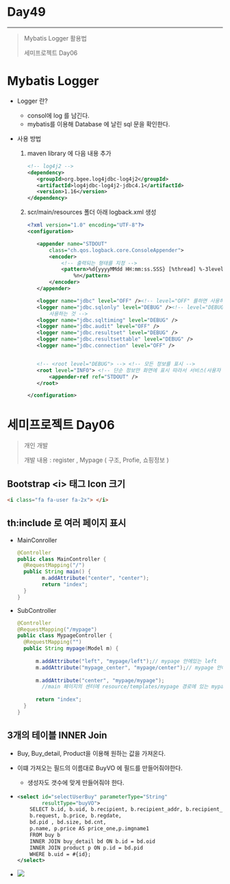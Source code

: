 # Day49

---

> Mybatis Logger 활용법 
>
> 세미프로젝트 Day06
>

# Mybatis Logger

- Logger 란?

  - consol에 log 를 남긴다. 
  - mybatis를 이용해 Database 에 날린 sql 문을 확인한다. 

- 사용 방법

  1. maven library 에 다음 내용 추가

     ```xml
     <!-- log4j2 -->   
     <dependency>
     	<groupId>org.bgee.log4jdbc-log4j2</groupId>
     	<artifactId>log4jdbc-log4j2-jdbc4.1</artifactId>
     	<version>1.16</version>
     </dependency>
     ```

  2. scr/main/resources 폴더 아래 logback.xml 생성

     ```xml
     <?xml version="1.0" encoding="UTF-8"?>
     <configuration>
     
     	<appender name="STDOUT"
     		class="ch.qos.logback.core.ConsoleAppender">
     		<encoder>
     			<!-- 출력되는 형태를 지정 -->
     			<pattern>%d{yyyyMMdd HH:mm:ss.SSS} [%thread] %-3level %logger{5}-%msg
     				%n</pattern>
     		</encoder>
     	</appender>
     
     	<logger name="jdbc" level="OFF" /><!-- level="OFF" 를하면 사용하지 않는것 -->
     	<logger name="jdbc.sqlonly" level="DEBUG" /><!-- level="DEBUG" 를하면 
     		사용하는 것 -->
     	<logger name="jdbc.sqltiming" level="DEBUG" />
     	<logger name="jdbc.audit" level="OFF" />
     	<logger name="jdbc.resultset" level="DEBUG" />
     	<logger name="jdbc.resultsettable" level="DEBUG" />
     	<logger name="jdbc.connection" level="OFF" />
     
     
     	<!-- <root level="DEBUG"> --> <!-- 모든 정보를 표시 -->
     	<root level="INFO"> <!-- 단순 정보만 화면에 표시 따라서 서비스(사용자 제공)시 이렇게 바꾼다.  -->
     		<appender-ref ref="STDOUT" />
     	</root>
     
     </configuration>
     ```

     

# 세미프로젝트 Day06

> 개인 개발 
>
> 개발 내용 : register , Mypage ( 구조, Profie, 쇼핑정보 )

## Bootstrap \<i> 태그 Icon 크기

```html
<i class="fa fa-user fa-2x"> </i>
```

## th:include 로 여러 페이지 표시

- MainConroller

  ```java
  @Controller
  public class MainController {	
  	@RequestMapping("/")
  	public String main() {
          m.addAttribute("center", "center");
          return "index";
  	}
  }
  
  ```

- SubController

  ```java
  @Controller
  @RequestMapping("/mypage")
  public class MypageController {
  	@RequestMapping("")
  	public String mypage(Model m) {
  		
  		m.addAttribute("left", "mypage/left");// mypage 안에있는 left
  		m.addAttribute("mypage_center", "mypage/center");// mypage 안에 있는 center
  		
  		m.addAttribute("center", "mypage/mypage");
          //main 페이지의 센터에 resource/templates/mypage 경로에 있는 mypage.html을 넣는다. 
  		
  		return "index";
  	}
  }
  
  ```

## 3개의 테이블 INNER Join

- Buy, Buy_detail, Product을 이용해 원하는 값을 가져온다. 

- 이떄 가져오는 필드의 이름대로 BuyVO 에 필드를 만들어줘야한다. 

  - 생성자도 갯수에 맞게 만들어줘야 한다. 

- ```xml
  <select id="selectUserBuy" parameterType="String"
          resultType="buyVO">
      SELECT b.id, b.uid, b.recipient, b.recipient_addr, b.recipient_phonenumber,
      b.request, b.price, b.regdate,
      bd.pid , bd.size, bd.cnt,
      p.name, p.price AS price_one,p.imgname1
      FROM buy b
      INNER JOIN buy_detail bd ON b.id = bd.oid
      INNER JOIN product p ON p.id = bd.pid
      WHERE b.uid = #{id};
  </select>
  ```

- <img src="../images/SemiProject/selectUserBuy.png">
